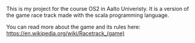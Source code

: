 This is my project for the course OS2 in Aalto Univeristy. 
It is a version of the game race track made with the scala programming language.

You can read more about the game and its rules here:
https://en.wikipedia.org/wiki/Racetrack_(game)
